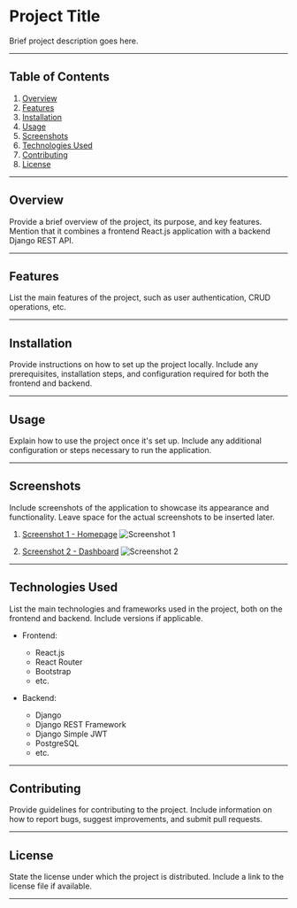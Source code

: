 # Project Title

Brief project description goes here.

---

## Table of Contents

1. [Overview](#overview)
2. [Features](#features)
3. [Installation](#installation)
4. [Usage](#usage)
5. [Screenshots](#screenshots)
6. [Technologies Used](#technologies-used)
7. [Contributing](#contributing)
8. [License](#license)

---

## Overview

Provide a brief overview of the project, its purpose, and key features. Mention that it combines a frontend React.js application with a backend Django REST API.

---

## Features

List the main features of the project, such as user authentication, CRUD operations, etc.

---

## Installation

Provide instructions on how to set up the project locally. Include any prerequisites, installation steps, and configuration required for both the frontend and backend.

---

## Usage

Explain how to use the project once it's set up. Include any additional configuration or steps necessary to run the application.

---

## Screenshots

Include screenshots of the application to showcase its appearance and functionality. Leave space for the actual screenshots to be inserted later.

1. [Screenshot 1 - Homepage](#)
   ![Screenshot 1](#)
   
2. [Screenshot 2 - Dashboard](#)
   ![Screenshot 2](#)

---

## Technologies Used

List the main technologies and frameworks used in the project, both on the frontend and backend. Include versions if applicable.

- Frontend:
  - React.js
  - React Router
  - Bootstrap
  - etc.

- Backend:
  - Django
  - Django REST Framework
  - Django Simple JWT
  - PostgreSQL
  - etc.

---

## Contributing

Provide guidelines for contributing to the project. Include information on how to report bugs, suggest improvements, and submit pull requests.

---

## License

State the license under which the project is distributed. Include a link to the license file if available.

---
